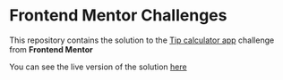 # Frontend Mentor Challenges

This repository contains the solution to the 
[Tip calculator app](https://www.frontendmentor.io/solutions/product-preview-card-component-L45o0XuIx1) 
challenge from **Frontend Mentor**  

You can see the live version of the solution [here](https://boterobpablo.github.io/fm-product-preview-card-component/)
